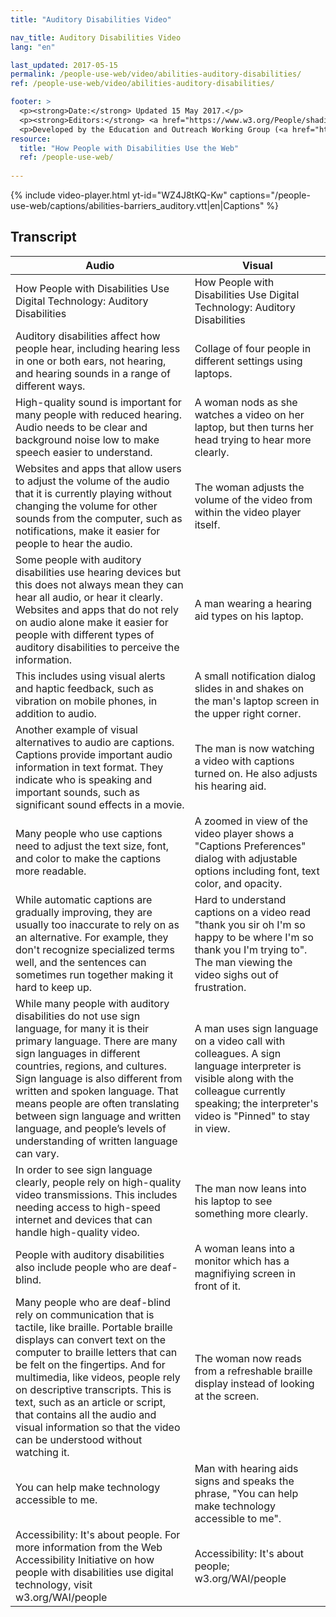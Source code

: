```yaml
---
title: "Auditory Disabilities Video"

nav_title: Auditory Disabilities Video
lang: "en"

last_updated: 2017-05-15
permalink: /people-use-web/video/abilities-auditory-disabilities/
ref: /people-use-web/video/abilities-auditory-disabilities/

footer: >
  <p><strong>Date:</strong> Updated 15 May 2017.</p>
  <p><strong>Editors:</strong> <a href="https://www.w3.org/People/shadi/">Shadi Abou_Zahra</a>. Previous editor: <a href="https://www.w3.org/People/Brewer/">Judy Brewer</a>. <a href="https://www.w3.org/WAI/intro/people-use-web/acknowledgments">Acknowledgments</a>.</p>
  <p>Developed by the Education and Outreach Working Group (<a href="http://www.w3.org/WAI/EO/">EOWG</a>). Previously developed with the <a href="https://www.w3.org/WAI/EO/2008/wai-age-tf">WAI-AGE Task Force</a>, with support of the <a href="https://www.w3.org/WAI/WAI-AGE/">WAI-AGE Project</a>.</p>
resource:
  title: "How People with Disabilities Use the Web"
  ref: /people-use-web/
  
---
```


{% include video-player.html
    yt-id="WZ4J8tKQ-Kw"
    captions="/people-use-web/captions/abilities-barriers_auditory.vtt|en|Captions"
%}

## Transcript

<table>
  <thead>
    <tr>
      <th>
        Audio
      </th>
      <th>
        Visual
      </th>
    </tr>
  </thead>
  <tbody>
    <tr>
      <td>
        How People with Disabilities Use Digital Technology: Auditory Disabilities
      </td>
      <td>
        How People with Disabilities Use Digital Technology: Auditory Disabilities
      </td>
    </tr>
    <tr>
      <td>
        Auditory disabilities affect how people hear, including hearing less in one or both ears, not hearing, and hearing sounds in a range of different ways.
      </td>
      <td>
        Collage of four people in different settings using laptops.
      </td>
    </tr>
    <tr>
      <td>
        High-quality sound is important for many people with reduced hearing. Audio needs to be clear and background noise low to make speech easier to understand.
      </td>
      <td>
        A woman nods as she watches a video on her laptop, but then turns her head trying to hear more clearly.
      </td>
    </tr>
    <tr>
      <td>
        Websites and apps that allow users to adjust the volume of the audio that it is currently playing without changing the volume for other sounds from the computer, such as notifications, make it easier for people to hear the audio.
      </td>
      <td>
        The woman adjusts the volume of the video from within the video player itself.
      </td>
    </tr>
    <tr>
      <td>
        Some people with auditory disabilities use hearing devices but this does not always mean they can hear all audio, or hear it clearly. Websites and apps that do not rely on audio alone make it easier for people with different types of auditory disabilities to perceive the information.
      </td>
      <td>
        A man wearing a hearing aid types on his laptop.
      </td>
    </tr>
    <tr>
      <td>
        This includes using visual alerts and haptic feedback, such as vibration on mobile phones, in addition to audio.
      </td>
      <td>
        A small notification dialog slides in and shakes on the man's laptop screen in the upper right corner.
      </td>
    </tr>
    <tr>
      <td>
        Another example of visual alternatives to audio are captions. Captions provide important audio information in text format. They indicate who is speaking and important sounds, such as significant sound effects in a movie.
      </td>
      <td>
        The man is now watching a video with captions turned on. He also adjusts his hearing aid.
      </td>
    </tr>
    <tr>
      <td>
        Many people who use captions need to adjust the text size, font, and color to make the captions more readable.
      </td>
      <td>
        A zoomed in view of the video player shows a "Captions Preferences" dialog with adjustable options including font, text color, and opacity.
      </td>
    </tr>
    <tr>
      <td>
        While automatic captions are gradually improving, they are usually too inaccurate to rely on as an alternative. For example, they don't recognize specialized terms well, and the sentences can sometimes run together making it hard to keep up.
      </td>
      <td>
        Hard to understand captions on a video read "thank you sir oh I'm so happy to be where I'm so thank you I'm trying to". The man viewing the video sighs out of frustration.
      </td>
    </tr>
    <tr>
      <td>
        While many people with auditory disabilities do not use sign language, for many it is their primary language. There are many sign languages in different countries, regions, and cultures. Sign language is also different from written and spoken language. That means people are often translating between sign language and written language, and people’s levels of understanding of written language can vary.
      </td>
      <td>
        A man uses sign language on a video call with colleagues. A sign language interpreter is visible along with the colleague currently speaking; the interpreter's video is "Pinned" to stay in view.
      </td>
    </tr>
    <tr>
      <td>
        In order to see sign language clearly, people rely on high-quality video transmissions. This includes needing access to high-speed internet and devices that can handle high-quality video.
      </td>
      <td>
        The man now leans into his laptop to see something more clearly.
      </td>
    </tr>
    <tr>
      <td>
        People with auditory disabilities also include people who are deaf-blind.
      </td>
      <td>
        A woman leans into a monitor which has a magnifiying screen in front of it.
      </td>
    </tr>
    <tr>
      <td>
        Many people who are deaf-blind rely on communication that is tactile, like braille. Portable braille displays can convert text on the computer to braille letters that can be felt on the fingertips. And for multimedia, like videos, people rely on descriptive transcripts. This is text, such as an article or script, that contains all the audio and visual information so that the video can be understood without watching it.
      </td>
      <td>
        The woman now reads from a refreshable braille display instead of looking at the screen.
      </td>
    </tr>
    <tr>
      <td>
        You can help make technology accessible to me.
      </td>
      <td>
        Man with hearing aids signs and speaks the phrase, "You can help make technology accessible to me".
      </td>
    </tr>
    <tr>
      <td>
        Accessibility: It's about people. For more information from the Web Accessibility Initiative on how people with disabilities use digital technology, visit w3.org/WAI/people
      </td>
      <td>
        Accessibility: It's about people; w3.org/WAI/people
      </td>
    </tr>
  </tbody>
</table>